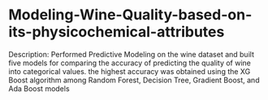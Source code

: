 # Modeling-Wine-Quality-based-on-its-physicochemical-attributes
Description:
Performed Predictive Modeling on the wine dataset and built five models for comparing the accuracy of predicting the quality of wine into categorical values. the highest accuracy was obtained using the XG Boost algorithm among Random Forest, Decision Tree, Gradient Boost, and Ada Boost models
